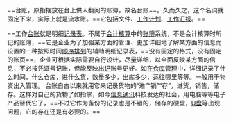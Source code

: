 ==台账，原指摆放在台上供人翻阅的账簿，故名台账==。久而久之，这个名词就固定下来，实际上就是流水账。==它包括文件、[工作计划](https://baike.baidu.com/item/%E5%B7%A5%E4%BD%9C%E8%AE%A1%E5%88%92/723695?fromModule=lemma_inlink)、[工作汇报](https://baike.baidu.com/item/%E5%B7%A5%E4%BD%9C%E6%B1%87%E6%8A%A5/963596?fromModule=lemma_inlink)。==

==工作[台账](https://baike.baidu.com/item/%E5%8F%B0%E8%B4%A6/2067474?fromModule=lemma_inlink)就是明细[记录表](https://baike.baidu.com/item/%E8%AE%B0%E5%BD%95%E8%A1%A8/5793308?fromModule=lemma_inlink)。不属于[会计核算](https://baike.baidu.com/item/%E4%BC%9A%E8%AE%A1%E6%A0%B8%E7%AE%97/8459549?fromModule=lemma_inlink)中的[账簿](https://baike.baidu.com/item/%E8%B4%A6%E7%B0%BF/3351738?fromModule=lemma_inlink)系统，不是会计核算时所记的账簿，==它是企业为了加强某方面的管理、更加详细地了解某方面的信息而设置的一种按照时间[顺序排列](https://baike.baidu.com/item/%E9%A1%BA%E5%BA%8F%E6%8E%92%E5%88%97/56273984?fromModule=lemma_inlink)的辅助明细记录表，==没有固定的格式，没有固定的账页==，企业可根据实际需要自行设计，尽量详细，以全面反映某方面的信息，不必按凭证号记账，但能反映[出记](https://baike.baidu.com/item/%E5%87%BA%E8%AE%B0/20789840?fromModule=lemma_inlink)账号更好。如在[仓库管理](https://baike.baidu.com/item/%E4%BB%93%E5%BA%93%E7%AE%A1%E7%90%86/9163356?fromModule=lemma_inlink)中，详细记录了什么时间，什么仓库，进什么货，数量多少，出库多少，运往哪里等等。一般用于物资出入管理。 台账自古以来就用它来记录货物的“进”“销”“存”，进货，销售，储存。这样对自己的货物了如指掌，如今[信息通讯](https://baike.baidu.com/item/%E4%BF%A1%E6%81%AF%E9%80%9A%E8%AE%AF/19069781?fromModule=lemma_inlink)科技发达的社会，用电脑等等电子产品替代它了，==不过它作为备份的记录也是不错的，储存的硬盘，[U盘](https://baike.baidu.com/item/U%E7%9B%98/99846?fromModule=lemma_inlink)等出现问题，它的存在还是有必要的。==